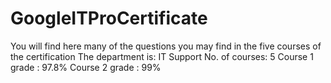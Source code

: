 # GoogleITProCertificate

You will find here many of the questions you may find in the five courses of the certification
The department is: IT Support 
No. of courses: 5 
Course 1 grade : 97.8% 
Course 2 grade : 99% 
